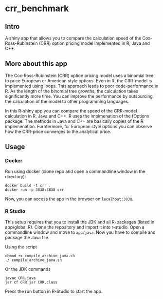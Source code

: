 # crr_benchmark

## Intro

A shiny app that allows you to compare the calculation speed of the Cox-Ross-Rubinstein (CRR) option pricing model implemented in R, Java and C++.

## More about this app

The Cox-Ross-Rubinstein (CRR) option pricing model uses a binomial tree to price European or American style options. Even in R, the CRR-model is implemented using loops. This approach leads to poor code-performance in R. As the length of the binomial tree growths, the calculation takes significantly more time. You can improve the performance by outsourcing the calculation of the model to other programming languages. 

In this R-shiny app you can compare the speed of the CRR-model calculation in R, Java and C++. R uses the implmenation of the fOptions package. The methods in Java and C++ are basically copies of the R implemenation. Furhtermore, for European style options you can observe how the CRR-price converges to the analytical price.

## Usage

### Docker

Run using docker (clone repo and open a commandline window in the directory):

```
docker build -t crr .
docker run -p 3838:3838 crr
```
Now, you can access the app in the browser on `localhost:3838`.

### R Studio

This setup requires that you to install the JDK and all R-packages (listed in app/global.R). Clone the repository and import it into r-studio. Open a commandline window and move to `app/java`. Now you have to compile and package the Java file.

Using the script
```
chmod +x compile_archive_java.sh
./ compile_archive_java.sh
```
Or the JDK commands

```
javac CRR.java
jar cf CRR.jar CRR.class
```
Press the run button in R-Studio to start the app.
